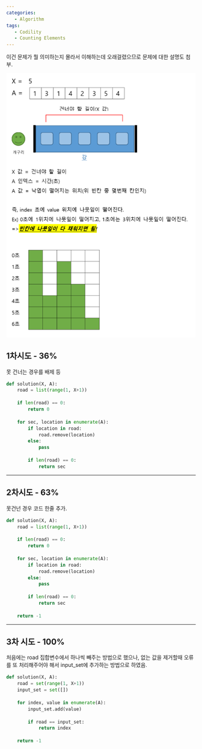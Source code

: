 ```yaml
---
categories: 
   - Algorithm
tags:
   - Codility
   - Counting Elements
---
```

이건 문제가 뭘 의미하는지 몰라서 이해하는데 오래걸렸으므로 문제에 대한 설명도 첨부.

<img src="/assets/images/algorithms/FrogRiverOne.png" width="" height="" title="FrogRiverOne" alt="FrogRiverOne"/> 


## 1차시도 - 36%
못 건너는 경우를 배제 등

```python
def solution(X, A):
    road = list(range(1, X+1))

    if len(road) == 0:
        return 0

    for sec, location in enumerate(A):
        if location in road:
            road.remove(location)
        else:
            pass

        if len(road) == 0:
            return sec
```

---
## 2차시도 - 63%
못건넌 경우 코드 한줄 추가.

```python
def solution(X, A):
    road = list(range(1, X+1))

    if len(road) == 0:
        return 0

    for sec, location in enumerate(A):
        if location in road:
            road.remove(location)
        else:
            pass

        if len(road) == 0:
            return sec

    return -1
```

---
## 3차 시도 - 100%
처음에는 road 집합변수에서 하나씩 빼주는 방법으로 했으나, 없는 값을 제거할때 오류를 또 처리해주어야 해서 input_set에 추가하는 방법으로 하였음.

```python
def solution(X, A):
    road = set(range(1, X+1))
    input_set = set([])

    for index, value in enumerate(A):
        input_set.add(value)

        if road == input_set:
            return index

    return -1
```